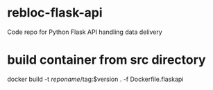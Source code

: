 # rebloc-flask-api
Code repo for Python Flask API handling data delivery


# build container from src directory 
docker build -t $reponame/$tag:$version . -f Dockerfile.flaskapi 

